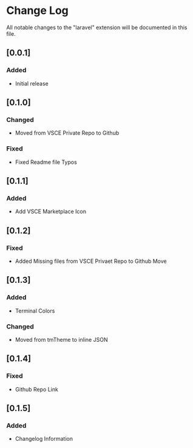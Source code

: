 # Change Log
All notable changes to the "laravel" extension will be documented in this file.

## [0.0.1]
### Added
- Initial release

## [0.1.0]
### Changed
- Moved from VSCE Private Repo to Github

### Fixed
- Fixed Readme file Typos

## [0.1.1]
### Added
- Add VSCE Marketplace Icon

## [0.1.2]
### Fixed
- Added Missing files from VSCE Privaet Repo to Github Move

## [0.1.3]
### Added
- Terminal Colors

### Changed
- Moved from tmTheme to inline JSON

## [0.1.4]
### Fixed
- Github Repo Link

## [0.1.5]
### Added
- Changelog Information
